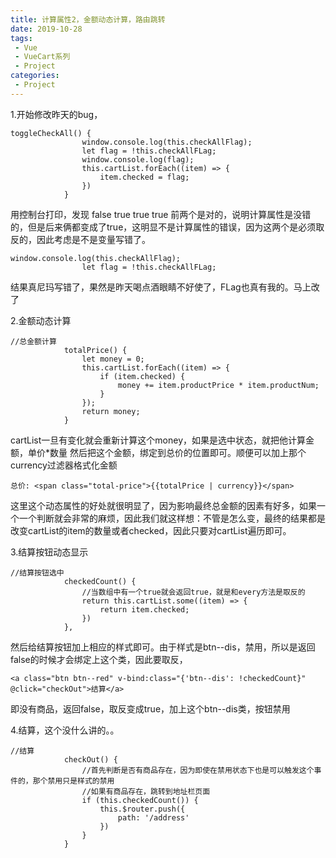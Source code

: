 ```yaml
---
title: 计算属性2，金额动态计算，路由跳转
date: 2019-10-28
tags:
 - Vue
 - VueCart系列
 - Project
categories:
 - Project
---
```


1.开始修改昨天的bug，
```
toggleCheckAll() {
                window.console.log(this.checkAllFlag);
                let flag = !this.checkAllFLag;
                window.console.log(flag);
                this.cartList.forEach((item) => {
                    item.checked = flag;
                })
            }
```
用控制台打印，发现
false
true
true
true
前两个是对的，说明计算属性是没错的，但是后来俩都变成了true，这明显不是计算属性的错误，因为这两个是必须取反的，因此考虑是不是变量写错了。
```
window.console.log(this.checkAllFlag);
                let flag = !this.checkAllFLag;
```
结果真尼玛写错了，果然是昨天喝点酒眼睛不好使了，FLag也真有我的。马上改了

2.金额动态计算
```
//总金额计算
            totalPrice() {
                let money = 0;
                this.cartList.forEach((item) => {
                    if (item.checked) {
                        money += item.productPrice * item.productNum;
                    }
                });
                return money;
            }
```
cartList一旦有变化就会重新计算这个money，如果是选中状态，就把他计算金额，单价*数量
然后把这个金额，绑定到总价的位置即可。顺便可以加上那个currency过滤器格式化金额
```
总价: <span class="total-price">{{totalPrice | currency}}</span>
```
这里这个动态属性的好处就很明显了，因为影响最终总金额的因素有好多，如果一个一个判断就会非常的麻烦，因此我们就这样想：不管是怎么变，最终的结果都是改变cartList的item的数量或者checked，因此只要对cartList遍历即可。

3.结算按钮动态显示
```
//结算按钮选中
            checkedCount() {
                //当数组中有一个true就会返回true，就是和every方法是取反的
                return this.cartList.some((item) => {
                    return item.checked;
                })
            },
```
然后给结算按钮加上相应的样式即可。由于样式是btn--dis，禁用，所以是返回false的时候才会绑定上这个类，因此要取反，
```
<a class="btn btn--red" v-bind:class="{'btn--dis': !checkedCount}" @click="checkOut">结算</a>
```
即没有商品，返回false，取反变成true，加上这个btn--dis类，按钮禁用

4.结算，这个没什么讲的。。
```
//结算
            checkOut() {
                //首先判断是否有商品存在，因为即使在禁用状态下也是可以触发这个事件的，那个禁用只是样式的禁用
                //如果有商品存在，跳转到地址栏页面
                if (this.checkedCount()) {
                    this.$router.push({
                        path: '/address'
                    })
                }
            }
```
